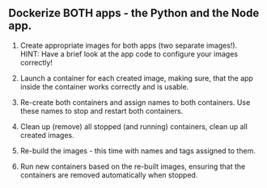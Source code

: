 ## Dockerize BOTH apps - the Python and the Node app.

1. Create appropriate images for both apps (two separate images!).  
HINT: Have a brief look at the app code to configure your images correctly!

2. Launch a container for each created image, making sure, 
that the app inside the container works correctly and is usable.

3. Re-create both containers and assign names to both containers.
Use these names to stop and restart both containers.

4. Clean up (remove) all stopped (and running) containers, 
clean up all created images.

5. Re-build the images - this time with names and tags assigned to them.

6. Run new containers based on the re-built images, ensuring that the containers
are removed automatically when stopped.